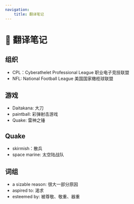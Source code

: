 ```yaml
---
navigation: 
    title: 翻译笔记
---
```


# 📒 翻译笔记

## 组织

- CPL：Cyberathelet Professional League 职业电子竞技联盟
- NFL: National Football League 美国国家橄榄球联盟

## 游戏

- Daitakana: 大刀
- paintball: 彩弹射击游戏
- Quake: 雷神之锤

## Quake

- skirmish：散兵
- space marine: 太空陆战队

## 词组

- a sizable reason: 很大一部分原因
- aspired to: 渴求
- esteemed by: 被尊敬、敬重、器重